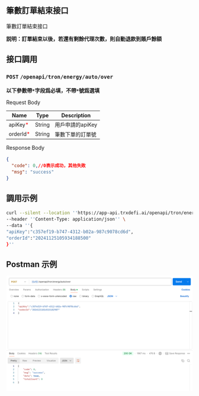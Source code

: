 ## 筆數訂單結束接口
筆數訂單結束接口

**説明：訂單結束以後，若還有剩餘代理次數，則自動退款到賬戶餘額**

## 接口調用
### `POST` `/openapi/tron/energy/auto/over`
**以下參數帶`*`字段爲必填，不帶`*`號爲選填**

Request Body

| Name                                   | Type   | Description |
|----------------------------------------|--------|-------------|
| apiKey<span style="color:red">*</span> | String | 用戶申請的apiKey |
| orderId<span style="color:red">*</span> | String | 筆數下單的訂單號    |





Response Body
```JSON
{
  "code": 0,//0表示成功，其他失敗
  "msg": "success"
}

```

## 調用示例
```bash
curl --silent --location ''https://app-api.trxdefi.ai/openapi/tron/energy/auto/over'' \
--header ''Content-Type: application/json'' \
--data ''{
"apiKey":"c357ef19-b747-4312-b02a-987c9078cd6d",
"orderId":"20241125105934188500"
}''


```

## Postman 示例

![over.png](img/auto_over.png)
